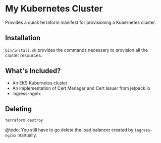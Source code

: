 # My Kubernetes Cluster

Provides a quick terraform manifest for provisioning a Kubernetes cluster.

## Installation

`bin/install.sh` provides the commands necessary to provision all the cluster resources.

## What's Included?

- An EKS Kubernetes cluster
- An implementation of Cert Manager and Cert Issuer from jetpack.io
- ingress-nginx

## Deleting

```bash
terraform destroy
```

@todo: You still have to go delete the load balancer created by `ingress-nginx` manually.